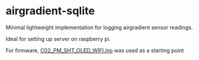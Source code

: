 # airgradient-sqlite
Minimal lightweight implementation for logging airgradient sensor readings.

Ideal for setting up server on raspberry pi.

For firmware, [C02_PM_SHT_OLED_WIFI.ino](https://github.com/airgradienthq/arduino/blob/1.4.2/examples/C02_PM_SHT_OLED_WIFI/C02_PM_SHT_OLED_WIFI.ino) was used as a starting point